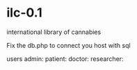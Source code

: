# ilc-0.1
international library of cannabies 


Fix the db.php to connect you host with sql

users 
admin:
patient:
doctor:
researcher:


